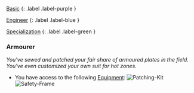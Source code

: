 
[Basic](Game/Basic-List)
{: .label .label-purple }

[Engineer](Game/Engineer)
{: .label .label-blue }

[Specialization](Game/Specialization-List)
{: .label .label-green }
### Armourer
*You've sewed and patched your fair share of armoured plates in the field. You've even customized your own suit for hot zones.*
* You have access to the following [Equipment](Core/Equipment):
![Patching-Kit](Game/Blocks/Patching-Kit)
![Safety-Frame](Game/Blocks/Safety-Frame)

